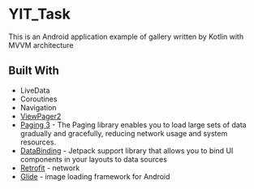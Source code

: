 # YIT_Task
This is an Android application example of gallery written by Kotlin with MVVM architecture

## Built With
- LiveData
- Coroutines
- Navigation
- [ViewPager2](https://developer.android.com/jetpack/androidx/releases/viewpager2)
- [Paging 3](https://developer.android.com/topic/libraries/architecture/paging/v3-overview) - The Paging library enables you to load large sets of data gradually and gracefully, reducing network usage and system resources.
- [DataBinding](https://developer.android.com/topic/libraries/data-binding) - Jetpack support library that allows you to bind UI components in your layouts to data sources
- [Retrofit](https://square.github.io/retrofit/) - network
- [Glide](https://github.com/bumptech/glide) - image loading framework for Android 
